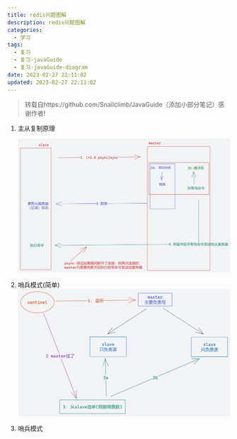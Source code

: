 ```yaml
---
title: redis问题图解
description: redis问题图解
categories:
  - 学习
tags:
  - 复习
  - 复习-javaGuide
  - 复习-javaGuide-diagram
date: 2023-02-27 22:11:02
updated: 2023-02-27 22:11:02
---
```


> 转载自https://github.com/Snailclimb/JavaGuide（添加小部分笔记）感谢作者!

1. 主从复制原理  

   ![主从复制原理](https://raw.githubusercontent.com/lwmfjc/lwmfjc.github.io.resource/main/img/image-20230227221119208.png)

2. 哨兵模式(简单)  
    ![image-20230227231636309](https://raw.githubusercontent.com/lwmfjc/lwmfjc.github.io.resource/main/img/image-20230227231636309.png)
3. 哨兵模式  
   

